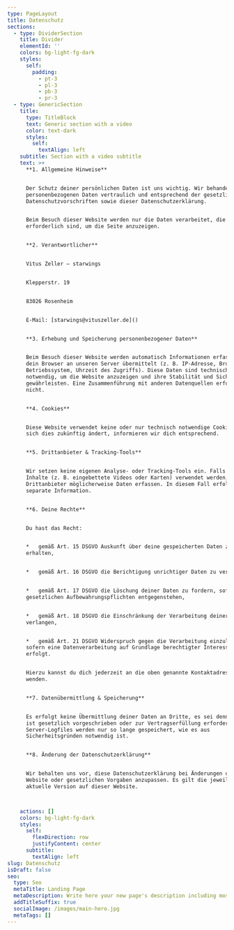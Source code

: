 ```yaml
---
type: PageLayout
title: Datenschutz
sections:
  - type: DividerSection
    title: Divider
    elementId: ''
    colors: bg-light-fg-dark
    styles:
      self:
        padding:
          - pt-3
          - pl-3
          - pb-3
          - pr-3
  - type: GenericSection
    title:
      type: TitleBlock
      text: Generic section with a video
      color: text-dark
      styles:
        self:
          textAlign: left
    subtitle: Section with a video subtitle
    text: >+
      **1. Allgemeine Hinweise**


      Der Schutz deiner persönlichen Daten ist uns wichtig. Wir behandeln deine
      personenbezogenen Daten vertraulich und entsprechend der gesetzlichen
      Datenschutzvorschriften sowie dieser Datenschutzerklärung.


      Beim Besuch dieser Website werden nur die Daten verarbeitet, die technisch
      erforderlich sind, um die Seite anzuzeigen.


      **2. Verantwortlicher**


      Vitus Zeller – starwings


      Klepperstr. 19


      83026 Rosenheim


      E-Mail: [starwings@vituszeller.de]()


      **3. Erhebung und Speicherung personenbezogener Daten**


      Beim Besuch dieser Website werden automatisch Informationen erfasst, die
      dein Browser an unseren Server übermittelt (z. B. IP-Adresse, Browsertyp,
      Betriebssystem, Uhrzeit des Zugriffs). Diese Daten sind technisch
      notwendig, um die Website anzuzeigen und ihre Stabilität und Sicherheit zu
      gewährleisten. Eine Zusammenführung mit anderen Datenquellen erfolgt
      nicht.


      **4. Cookies**


      Diese Website verwendet keine oder nur technisch notwendige Cookies. Falls
      sich dies zukünftig ändert, informieren wir dich entsprechend.


      **5. Drittanbieter & Tracking-Tools**


      Wir setzen keine eigenen Analyse- oder Tracking-Tools ein. Falls externe
      Inhalte (z. B. eingebettete Videos oder Karten) verwendet werden, können
      Drittanbieter möglicherweise Daten erfassen. In diesem Fall erfolgt eine
      separate Information.


      **6. Deine Rechte**


      Du hast das Recht:


      *   gemäß Art. 15 DSGVO Auskunft über deine gespeicherten Daten zu
      erhalten,


      *   gemäß Art. 16 DSGVO die Berichtigung unrichtiger Daten zu verlangen,


      *   gemäß Art. 17 DSGVO die Löschung deiner Daten zu fordern, sofern keine
      gesetzlichen Aufbewahrungspflichten entgegenstehen,


      *   gemäß Art. 18 DSGVO die Einschränkung der Verarbeitung deiner Daten zu
      verlangen,


      *   gemäß Art. 21 DSGVO Widerspruch gegen die Verarbeitung einzulegen,
      sofern eine Datenverarbeitung auf Grundlage berechtigter Interessen
      erfolgt.


      Hierzu kannst du dich jederzeit an die oben genannte Kontaktadresse
      wenden.


      **7. Datenübermittlung & Speicherung**


      Es erfolgt keine Übermittlung deiner Daten an Dritte, es sei denn, dies
      ist gesetzlich vorgeschrieben oder zur Vertragserfüllung erforderlich.
      Server-Logfiles werden nur so lange gespeichert, wie es aus
      Sicherheitsgründen notwendig ist.


      **8. Änderung der Datenschutzerklärung**


      Wir behalten uns vor, diese Datenschutzerklärung bei Änderungen unserer
      Website oder gesetzlichen Vorgaben anzupassen. Es gilt die jeweils
      aktuelle Version auf dieser Website.



    actions: []
    colors: bg-light-fg-dark
    styles:
      self:
        flexDirection: row
        justifyContent: center
      subtitle:
        textAlign: left
slug: Datenschutz
isDraft: false
seo:
  type: Seo
  metaTitle: Landing Page
  metaDescription: Write here your new page's description including most relevant keywords.
  addTitleSuffix: true
  socialImage: /images/main-hero.jpg
  metaTags: []
---
```

